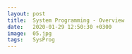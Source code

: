 ```yaml
---
layout: post
title:  System Programming - Overview
date:   2020-01-29 12:50:30 +0300
image:  05.jpg
tags:   SysProg
---
```

